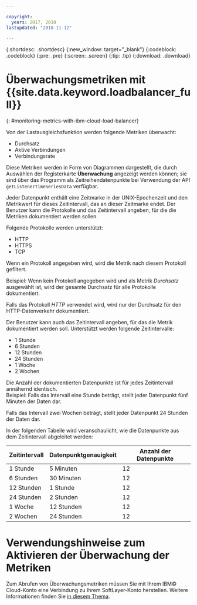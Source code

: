 ```yaml
---

copyright:
  years: 2017, 2018
lastupdated: "2018-11-12"

---
```


{:shortdesc: .shortdesc}
{:new_window: target="_blank"}
{:codeblock: .codeblock}
{:pre: .pre}
{:screen: .screen}
{:tip: .tip}
{:download: .download}

# Überwachungsmetriken mit {{site.data.keyword.loadbalancer_full}}
{: #monitoring-metrics-with-ibm-cloud-load-balancer}

Von der Lastausgleichsfunktion werden folgende Metriken überwacht: 

* Durchsatz
* Aktive Verbindungen
* Verbindungsrate

Diese Metriken werden in Form von Diagrammen dargestellt, die durch Auswählen der Registerkarte **Überwachung** angezeigt werden können;
sie sind über das Programm als Zeitreihendatenpunkte bei Verwendung der API `getListenerTimeSeriesData` verfügbar.

Jeder Datenpunkt enthält eine Zeitmarke in der UNIX-Epochenzeit und den Metrikwert für dieses Zeitintervall, das an dieser Zeitmarke endet. Der Benutzer kann die Protokolle und das Zeitintervall angeben, für die die Metriken dokumentiert werden sollen. 

Folgende Protokolle werden unterstützt:

* HTTP
* HTTPS
* TCP

Wenn ein Protokoll angegeben wird, wird die Metrik nach diesem Protokoll gefiltert.

Beispiel: Wenn kein Protokoll angegeben wird und als Metrik *Durchsatz* ausgewählt ist, wird der gesamte Durchsatz für alle Protokolle dokumentiert.

Falls das Protokoll *HTTP* verwendet wird, wird nur der Durchsatz für den HTTP-Datenverkehr dokumentiert.

Der Benutzer kann auch das Zeitintervall angeben, für das die Metrik dokumentiert werden soll. Unterstützt werden folgende Zeitintervalle: 

* 1 Stunde
* 6 Stunden
* 12 Stunden
* 24 Stunden
* 1 Woche
* 2 Wochen

Die Anzahl der dokumentierten Datenpunkte ist für jedes Zeitintervall annähernd identisch.  
Beispiel: Falls das Intervall eine Stunde beträgt, stellt jeder Datenpunkt fünf Minuten der Daten dar.

Falls das Intervall zwei Wochen beträgt, stellt jeder Datenpunkt 24 Stunden der Daten dar.

In der folgenden Tabelle wird veranschaulicht, wie die Datenpunkte aus dem Zeitintervall abgeleitet werden:

| Zeitintervall | Datenpunktgenauigkeit | Anzahl der Datenpunkte |                                                                                              
| ------------------------------------------ | --------------------------------------------------- | -------------------|
| 1 Stunde    | 5 Minuten | 12   |
| 6 Stunden   | 30 Minuten | 12  |
| 12 Stunden  | 1 Stunde | 12 |
| 24 Stunden  | 2 Stunden | 12 |
| 1 Woche    | 12 Stunden | 12 |
| 2 Wochen  | 24 Stunden | 12 |

# Verwendungshinweise zum Aktivieren der Überwachung der Metriken

Zum Abrufen von Überwachungsmetriken müssen Sie mit Ihrem IBM© Cloud-Konto eine Verbindung zu Ihrem SoftLayer-Konto herstellen. Weitere Informationen finden Sie [in diesem Thema](/docs/account?topic=account-unifyingaccounts#link_accounts).
